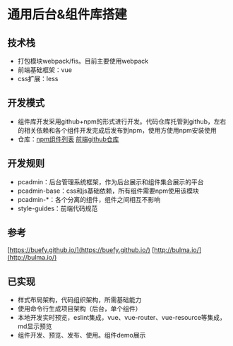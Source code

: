 # 通用后台&组件库搭建

## 技术栈

* 打包模块webpack/fis。目前主要使用webpack
* 前端基础框架：vue
* css扩展：less

## 开发模式

* 组件库开发采用github+npm的形式进行开发。代码仓库托管到github，左右的相关依赖和各个组件开发完成后发布到npm，使用方使用npm安装使用
* 仓库：[npm组件列表](https://www.npmjs.com/search?q=pcadmin)    [前端github仓库](https://github.com/ksc-fx)

## 开发规则

* pcadmin：后台管理系统框架，作为后台展示和组件集合展示的平台
* pcadmin-base：css和js基础依赖，所有组件需要npm使用该模块
* pcadmin-\*：各个分离的组件，组件之间相互不影响
* style-guides：前端代码规范

## 参考

[https://buefy.github.io/](https://buefy.github.io/)    [http://bulma.io/](http://bulma.io/)

## 已实现

* 样式布局架构，代码组织架构，所需基础能力
* 使用命令行生成项目架构（后台，单个组件）
* 本地开发实时预览，eslint集成，vue、vue-router、vue-resource等集成，md显示预览
* 组件开发、预览、发布、使用。组件demo展示



